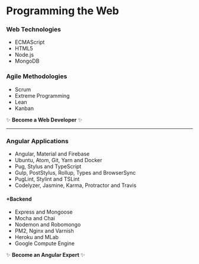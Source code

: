 # Programming the Web

### Web Technologies
* ECMAScript
* HTML5
* Node.js
* MongoDB

### Agile Methodologies
* Scrum
* Extreme Programming
* Lean
* Kanban

:sparkles: **Become a Web Developer** :sparkles:

***

### Angular Applications
* Angular, Material and Firebase
* Ubuntu, Atom, Git, Yarn and Docker
* Pug, Stylus and TypeScript
* Gulp, PostStylus, Rollup, Types and BrowserSync
* PugLint, Stylint and TSLint
* Codelyzer, Jasmine, Karma, Protractor and Travis

#### +Backend
* Express and Mongoose
* Mocha and Chai
* Nodemon and Robomongo
* PM2, Nginx and Varnish 
* Heroku and MLab
* Google Compute Engine

:sparkles: **Become an Angular Expert** :sparkles:
